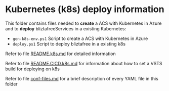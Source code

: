 # Kubernetes (k8s) deploy information

This folder contains files needed to **create** a ACS with Kubernetes in Azure and to **deploy** bliztafreeServices in a existing Kubernetes:

- `gen-k8s-env.ps1` Script to create a ACS with Kubernetes in Azure
- `deploy.ps1` Script to deploy bliztafree in a existing k8s

Refer to file [README.k8s.md](./README.k8s.md) for detailed information

Refer to file [README.CICD.k8s.md](./README.CICD.k8s.md) for information about how to set a VSTS build for deploying on k8s

Refer to file [conf-files.md](./conf-files.md) for a brief description of every YAML file in this folder